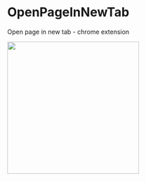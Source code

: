 # OpenPageInNewTab
Open page in new tab - chrome extension

<a href="https://github.com/IanEarnest/OpenPageInNewTab/blob/main/Pictures/hh.jpg"><img src="https://github.com/IanEarnest/OpenPageInNewTab/blob/main/Pictures/hh.jpg" height="300"></a>
